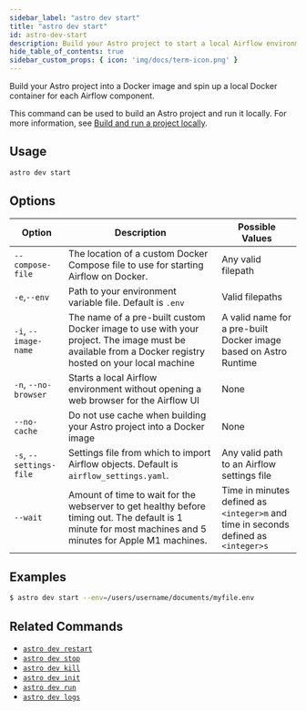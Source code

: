 ```yaml
---
sidebar_label: "astro dev start"
title: "astro dev start"
id: astro-dev-start
description: Build your Astro project to start a local Airflow environment.
hide_table_of_contents: true
sidebar_custom_props: { icon: 'img/docs/term-icon.png' }
---
```


Build your Astro project into a Docker image and spin up a local Docker container for each Airflow component.

This command can be used to build an Astro project and run it locally. For more information, see [Build and run a project locally](develop-project.md#build-and-run-a-project-locally).

## Usage

```sh
astro dev start
```

## Options

| Option          | Description                   | Possible Values                                                  |
| -------------------- | ----------------------------------------------------------------------------------------------------------------------------------------------------- | ---------------------------------------------------------------- |
| `--compose-file`            | The location of a custom Docker Compose file to use for starting Airflow on Docker.                           | Any valid filepath              |
| `-e`,`--env`         | Path to your environment variable file. Default is `.env`                                                                                             | Valid filepaths                                                  |
| `-i`, `--image-name` | The name of a pre-built custom Docker image to use with your project. The image must be available from a Docker registry hosted on your local machine | A valid name for a pre-built Docker image based on Astro Runtime |
| `-n`, `--no-browser` | Starts a local Airflow environment without opening a web browser for the Airflow UI      | None                                                             |
| `--no-cache`         | Do not use cache when building your Astro project into a Docker image                   | None                                                             |
| `-s`, `--settings-file` | Settings file from which to import Airflow objects. Default is `airflow_settings.yaml`. | Any valid path to an Airflow settings file                           |
| `--wait`                | Amount of time to wait for the webserver to get healthy before timing out. The default is 1 minute for most machines and 5 minutes for Apple M1 machines. | Time in minutes defined as `<integer>m` and time in seconds defined as `<integer>s` |


## Examples

```sh
$ astro dev start --env=/users/username/documents/myfile.env
```

## Related Commands

- [`astro dev restart`](cli/astro-dev-restart.md)
- [`astro dev stop`](cli/astro-dev-stop.md)
- [`astro dev kill`](cli/astro-dev-kill.md)
- [`astro dev init`](cli/astro-dev-init.md)
- [`astro dev run`](cli/astro-dev-run.md)
- [`astro dev logs`](cli/astro-dev-logs.md)
